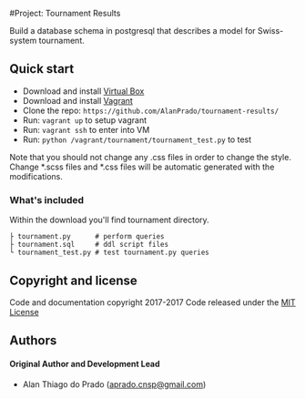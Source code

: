#Project: Tournament Results

Build a database schema in postgresql
that describes a model for Swiss-system tournament.

## Quick start

- Download and install [Virtual Box](https://www.virtualbox.org/wiki/Downloads)
- Download and install [Vagrant](https://www.vagrantup.com/downloads.html)
- Clone the repo: `https://github.com/AlanPrado/tournament-results/`
- Run: `vagrant up` to setup vagrant
- Run: `vagrant ssh` to enter into VM
- Run: `python /vagrant/tournament/tournament_test.py` to test

Note that you should not change any .css files in order to change the style.
Change *.scss files and *.css files will be automatic generated with the modifications.

### What's included

Within the download you'll find tournament directory.
```
├ tournament.py      # perform queries
├ tournament.sql     # ddl script files
└ tournament_test.py # test tournament.py queries
```

## Copyright and license
Code and documentation copyright 2017-2017 Code released under the [MIT License](https://github.com/AlanPrado/tournament-results/master/LICENSE)

## Authors

#### Original Author and Development Lead

- Alan Thiago do Prado (aprado.cnsp@gmail.com)